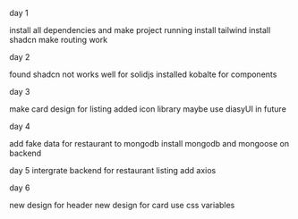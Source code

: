 day 1

install all dependencies and make project running
install tailwind
install shadcn
make routing work

day 2

found shadcn not works well for solidjs
installed kobalte for components

day 3

make card design for listing
added icon library
maybe use diasyUI in future

day 4

add fake data for restaurant to mongodb
install mongodb and mongoose on backend

day 5
intergrate backend for restaurant listing
add axios

day 6

new design for header
new design for card
use css variables
